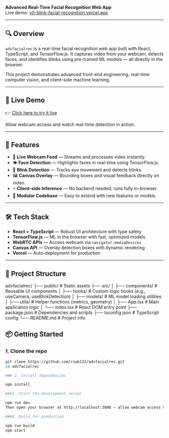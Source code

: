 
**Advanced Real‑Time Facial Recognition Web App**  
Live demo: [v0-blink-facial-recognition.vercel.app](https://v0-blink-facial-recognition.vercel.app)

---

## 🔍 Overview

`advfacialrec` is a real-time facial recognition web app built with React, TypeScript, and TensorFlow.js. It captures video from your webcam, detects faces, and identifies blinks using pre-trained ML models — all directly in the browser.

This project demonstrates advanced front-end engineering, real-time computer vision, and client-side machine learning.

---

## 🚀 Live Demo

👉 [Click here to try it live](https://v0-blink-facial-recognition.vercel.app)

Allow webcam access and watch real-time detection in action.

---

## 🧩 Features

- 🎥 **Live Webcam Feed** — Streams and processes video instantly.
- 👁 **Face Detection** — Highlights faces in real-time using TensorFlow.js.
- 👀 **Blink Detection** — Tracks eye movement and detects blinks.
- 🖼 **Canvas Overlay** — Bounding boxes and visual feedback directly on video.
- ⚡ **Client-side Inference** — No backend needed; runs fully in-browser.
- 🧱 **Modular Codebase** — Easy to extend with new features or models.

---

## 🛠️ Tech Stack

- **React + TypeScript** — Robust UI architecture with type safety
- **TensorFlow.js** — ML in the browser with fast, optimized models
- **WebRTC APIs** — Access webcam via `navigator.mediaDevices`
- **Canvas API** — Overlay detection boxes with dynamic rendering
- **Vercel** — Auto-deployment for production

---

## 📁 Project Structure

advfacialrec/
├── public/ # Static assets
├── src/
│ ├── components/ # Reusable UI components
│ ├── hooks/ # Custom logic hooks (e.g., useCamera, useBlinkDetection)
│ ├── models/ # ML model loading utilities
│ ├── utils/ # Helper functions (metrics, geometry)
│ ├── App.tsx # Main application logic
│ └── index.tsx # React DOM entry point
├── package.json # Dependencies and scripts
├── tsconfig.json # TypeScript config
└── README.md # Project info

## 📦 Getting Started

### 1. Clone the repo

```bash
git clone https://github.com/rsub122/advfacialrec.git
cd advfacialrec

### 2. Install dependencies

npm install

###3. Start the development server

npm run dev
Then open your browser at http://localhost:3000 — allow webcam access to start detection.

###4. Build for production

npm run build
npm start

